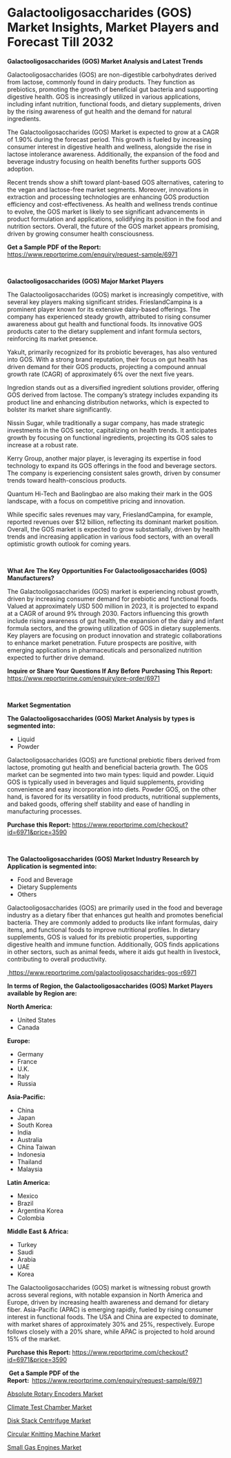 <p><h1>Galactooligosaccharides (GOS) Market Insights, Market Players and Forecast Till 2032</h1></p><p><strong>Galactooligosaccharides (GOS) Market Analysis and Latest Trends</strong></p>
<p><p>Galactooligosaccharides (GOS) are non-digestible carbohydrates derived from lactose, commonly found in dairy products. They function as prebiotics, promoting the growth of beneficial gut bacteria and supporting digestive health. GOS is increasingly utilized in various applications, including infant nutrition, functional foods, and dietary supplements, driven by the rising awareness of gut health and the demand for natural ingredients. </p><p>The Galactooligosaccharides (GOS) Market is expected to grow at a CAGR of 1.90% during the forecast period. This growth is fueled by increasing consumer interest in digestive health and wellness, alongside the rise in lactose intolerance awareness. Additionally, the expansion of the food and beverage industry focusing on health benefits further supports GOS adoption. </p><p>Recent trends show a shift toward plant-based GOS alternatives, catering to the vegan and lactose-free market segments. Moreover, innovations in extraction and processing technologies are enhancing GOS production efficiency and cost-effectiveness. As health and wellness trends continue to evolve, the GOS market is likely to see significant advancements in product formulation and applications, solidifying its position in the food and nutrition sectors. Overall, the future of the GOS market appears promising, driven by growing consumer health consciousness.</p></p>
<p><strong>Get a Sample PDF of the Report:&nbsp;</strong> <a href="https://www.reportprime.com/enquiry/request-sample/6971?utm_campaign=3208&utm_medium=2&utm_source=Github&utm_content=ia&utm_term=19032025&utm_id=galactooligosaccharides-gos">https://www.reportprime.com/enquiry/request-sample/6971</a></p>
<p>&nbsp;</p>
<p><strong>Galactooligosaccharides (GOS) Major Market Players</strong></p>
<p><p>The Galactooligosaccharides (GOS) market is increasingly competitive, with several key players making significant strides. FrieslandCampina is a prominent player known for its extensive dairy-based offerings. The company has experienced steady growth, attributed to rising consumer awareness about gut health and functional foods. Its innovative GOS products cater to the dietary supplement and infant formula sectors, reinforcing its market presence.</p><p>Yakult, primarily recognized for its probiotic beverages, has also ventured into GOS. With a strong brand reputation, their focus on gut health has driven demand for their GOS products, projecting a compound annual growth rate (CAGR) of approximately 6% over the next five years.</p><p>Ingredion stands out as a diversified ingredient solutions provider, offering GOS derived from lactose. The company’s strategy includes expanding its product line and enhancing distribution networks, which is expected to bolster its market share significantly.</p><p>Nissin Sugar, while traditionally a sugar company, has made strategic investments in the GOS sector, capitalizing on health trends. It anticipates growth by focusing on functional ingredients, projecting its GOS sales to increase at a robust rate.</p><p>Kerry Group, another major player, is leveraging its expertise in food technology to expand its GOS offerings in the food and beverage sectors. The company is experiencing consistent sales growth, driven by consumer trends toward health-conscious products.</p><p>Quantum Hi-Tech and Baolingbao are also making their mark in the GOS landscape, with a focus on competitive pricing and innovation. </p><p>While specific sales revenues may vary, FrieslandCampina, for example, reported revenues over $12 billion, reflecting its dominant market position. Overall, the GOS market is expected to grow substantially, driven by health trends and increasing application in various food sectors, with an overall optimistic growth outlook for coming years.</p></p>
<p>&nbsp;</p>
<p><strong>What Are The Key Opportunities For Galactooligosaccharides (GOS) Manufacturers?</strong></p>
<p><p>The Galactooligosaccharides (GOS) market is experiencing robust growth, driven by increasing consumer demand for prebiotic and functional foods. Valued at approximately USD 500 million in 2023, it is projected to expand at a CAGR of around 9% through 2030. Factors influencing this growth include rising awareness of gut health, the expansion of the dairy and infant formula sectors, and the growing utilization of GOS in dietary supplements. Key players are focusing on product innovation and strategic collaborations to enhance market penetration. Future prospects are positive, with emerging applications in pharmaceuticals and personalized nutrition expected to further drive demand.</p></p>
<p><strong>Inquire or Share Your Questions If Any Before Purchasing This Report:</strong> <a href="https://www.reportprime.com/enquiry/pre-order/6971?utm_campaign=3208&utm_medium=2&utm_source=Github&utm_content=ia&utm_term=19032025&utm_id=galactooligosaccharides-gos">https://www.reportprime.com/enquiry/pre-order/6971</a></p>
<p>&nbsp;</p>
<p><strong>Market Segmentation</strong></p>
<p><strong>The Galactooligosaccharides (GOS) Market Analysis by types is segmented into:</strong></p>
<p><ul><li>Liquid</li><li>Powder</li></ul></p>
<p><p>Galactooligosaccharides (GOS) are functional prebiotic fibers derived from lactose, promoting gut health and beneficial bacteria growth. The GOS market can be segmented into two main types: liquid and powder. Liquid GOS is typically used in beverages and liquid supplements, providing convenience and easy incorporation into diets. Powder GOS, on the other hand, is favored for its versatility in food products, nutritional supplements, and baked goods, offering shelf stability and ease of handling in manufacturing processes.</p></p>
<p><strong>Purchase this Report:&nbsp;</strong><a href="https://www.reportprime.com/checkout?id=6971&price=3590&utm_campaign=3208&utm_medium=2&utm_source=Github&utm_content=ia&utm_term=19032025&utm_id=galactooligosaccharides-gos">https://www.reportprime.com/checkout?id=6971&price=3590</a></p>
<p>&nbsp;</p>
<p><strong>The Galactooligosaccharides (GOS) Market Industry Research by Application is segmented into:</strong></p>
<p><ul><li>Food and Beverage</li><li>Dietary Supplements</li><li>Others</li></ul></p>
<p><p>Galactooligosaccharides (GOS) are primarily used in the food and beverage industry as a dietary fiber that enhances gut health and promotes beneficial bacteria. They are commonly added to products like infant formulas, dairy items, and functional foods to improve nutritional profiles. In dietary supplements, GOS is valued for its prebiotic properties, supporting digestive health and immune function. Additionally, GOS finds applications in other sectors, such as animal feeds, where it aids gut health in livestock, contributing to overall productivity.</p></p>
<p><a href="https://www.reportprime.com/galactooligosaccharides-gos-r6971?utm_campaign=3208&utm_medium=2&utm_source=Github&utm_content=ia&utm_term=19032025&utm_id=galactooligosaccharides-gos">&nbsp;https://www.reportprime.com/galactooligosaccharides-gos-r6971</a></p>
<p><strong>In terms of Region, the Galactooligosaccharides (GOS) Market Players available by Region are:</strong></p>
<p>
    <p> <strong> North America: </strong>
        <ul>
            <li>United States</li>
            <li>Canada</li>
        </ul>
        </p> 
    <p> <strong> Europe: </strong>
        <ul>
            <li>Germany</li>
            <li>France</li>
            <li>U.K.</li>
            <li>Italy</li>
            <li>Russia</li>
        </ul>
        </p> 
    <p> <strong> Asia-Pacific: </strong>
        <ul>
            <li>China</li>
            <li>Japan</li>
            <li>South Korea</li>
            <li>India</li>
            <li>Australia</li>
            <li>China Taiwan</li>
            <li>Indonesia</li>
            <li>Thailand</li>
            <li>Malaysia</li>
        </ul>
        </p> 
    <p> <strong> Latin America: </strong>
        <ul>
            <li>Mexico</li>
            <li>Brazil</li>
            <li>Argentina Korea</li>
            <li>Colombia</li>
        </ul>
        </p> 
    <p> <strong> Middle East & Africa: </strong>
        <ul>
            <li>Turkey</li>
            <li>Saudi</li>
            <li>Arabia</li>
            <li>UAE</li>
            <li>Korea</li>
        </ul>
    </p>
    </p>
<p><p>The Galactooligosaccharides (GOS) market is witnessing robust growth across several regions, with notable expansion in North America and Europe, driven by increasing health awareness and demand for dietary fiber. Asia-Pacific (APAC) is emerging rapidly, fueled by rising consumer interest in functional foods. The USA and China are expected to dominate, with market shares of approximately 30% and 25%, respectively. Europe follows closely with a 20% share, while APAC is projected to hold around 15% of the market.</p></p>
<p><strong>Purchase this Report: </strong><a href="https://www.reportprime.com/checkout?id=6971&price=3590&utm_campaign=3208&utm_medium=2&utm_source=Github&utm_content=ia&utm_term=19032025&utm_id=galactooligosaccharides-gos">https://www.reportprime.com/checkout?id=6971&price=3590</a></p>
<p>&nbsp;<strong>Get a Sample PDF of the Report:&nbsp;&nbsp;</strong><a href="https://www.reportprime.com/enquiry/request-sample/6971?utm_campaign=3208&utm_medium=2&utm_source=Github&utm_content=ia&utm_term=19032025&utm_id=galactooligosaccharides-gos">https://www.reportprime.com/enquiry/request-sample/6971</a></p>
<p><strong></strong></p>
<p><p><a href="https://www.linkedin.com/pulse/absolute-rotary-encoders-market-size-growth-drivers-global-tqkse?utm_campaign=3208&utm_medium=2&utm_source=Github&utm_content=ia&utm_term=19032025&utm_id=galactooligosaccharides-gos">Absolute Rotary Encoders Market</a></p><p><a href="https://www.linkedin.com/pulse/revenue-projections-climate-test-chamber-market-84-cagr-eerqe?utm_campaign=3208&utm_medium=2&utm_source=Github&utm_content=ia&utm_term=19032025&utm_id=galactooligosaccharides-gos">Climate Test Chamber Market</a></p><p><a href="https://www.linkedin.com/pulse/market-insights-disk-stack-centrifuge-47-cagr-from-2025-2032-wqkre?utm_campaign=3208&utm_medium=2&utm_source=Github&utm_content=ia&utm_term=19032025&utm_id=galactooligosaccharides-gos">Disk Stack Centrifuge Market</a></p><p><a href="https://www.linkedin.com/pulse/future-trends-circular-knitting-machine-market-2025--dq3se?utm_campaign=3208&utm_medium=2&utm_source=Github&utm_content=ia&utm_term=19032025&utm_id=galactooligosaccharides-gos">Circular Knitting Machine Market</a></p><p><a href="https://www.linkedin.com/pulse/market-trends-small-gas-engines-industry-size-share-projected-oa8be?utm_campaign=3208&utm_medium=2&utm_source=Github&utm_content=ia&utm_term=19032025&utm_id=galactooligosaccharides-gos">Small Gas Engines Market</a></p></p>